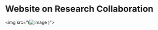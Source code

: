 # Website on Research Collaboration
<img src=”(![image](https://user-images.githubusercontent.com/79552279/136242468-f9caf73d-44a2-4b10-8ce6-505e9bd0b006.png)
)”>

